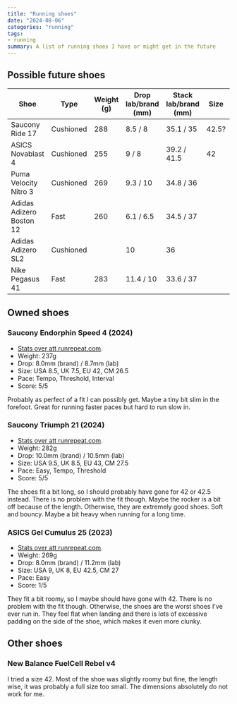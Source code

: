 ```yaml
---
title: "Running shoes"
date: "2024-08-06"
categories: "running"
tags:
- running
summary: A list of running shoes I have or might get in the future
---
```


## Possible future shoes

| Shoe                     | Type      | Weight (g) | Drop lab/brand (mm) | Stack lab/brand (mm) | Size  | Price (SEK) |
|--------------------------|-----------|------------|---------------------|----------------------|-------|-------------|
| Saucony Ride 17          | Cushioned | 288        | 8.5 / 8             | 35.1 / 35            | 42.5? | 1849        |
| ASICS Novablast 4        | Cushioned | 255        | 9 / 8               | 39.2 / 41.5          | 42    | 1699        |
| Puma Velocity Nitro 3    | Cushioned | 269        | 9.3 / 10            | 34.8 / 36            |       | 1499        |
| Adidas Adizero Boston 12 | Fast      | 260        | 6.1 / 6.5           | 34.5 / 37            |       | 1749        |
| Adidas Adizero SL2       | Cushioned |            | 10                  | 36                   |       | 1449        |
| Nike Pegasus 41          | Fast      | 283        | 11.4 / 10           | 33.6 / 37            |       | 1599        |

## Owned shoes

### Saucony Endorphin Speed 4 (2024)

- [Stats over att runrepeat.com](https://runrepeat.com/saucony-endorphin-speed-4).
- Weight: 237g
- Drop: 8.0mm (brand) / 8.7mm (lab)
- Size: USA 8.5, UK 7.5, EU 42, CM 26.5
- Pace: Tempo, Threshold, Interval
- Score: 5/5

Probably as perfect of a fit I can possibly get. Maybe a tiny bit slim in the forefoot.
Great for running faster paces but hard to run slow in.

### Saucony Triumph 21 (2024)

- [Stats over att runrepeat.com](https://runrepeat.com/saucony-triumph-21).
- Weight: 282g
- Drop: 10.0mm (brand) / 10.5mm (lab)
- Size: USA 9.5, UK 8.5, EU 43, CM 27.5
- Pace: Easy, Tempo, Threshold
- Score: 5/5

The shoes fit a bit long, so I should probably have gone for 42 or 42.5 instead. There
is no problem with the fit though. Maybe the rocker is a bit off because of the
length. Otherwise, they are extremely good shoes. Soft and bouncy. Maybe a bit
heavy when running for a long time.

### ASICS Gel Cumulus 25 (2023)

- [Stats over att runrepeat.com](https://runrepeat.com/asics-gel-cumulus-25).
- Weight: 269g
- Drop: 8.0mm (brand) / 11.2mm (lab)
- Size: USA 9, UK 8, EU 42.5, CM 27
- Pace: Easy
- Score: 1/5

They fit a bit roomy, so I maybe should have gone with 42. There is no problem
with the fit though. Otherwise, the shoes are the worst shoes I've ever run in.
They feel flat when landing and there is lots of excessive padding on the side
of the shoe, which makes it even more clunky.

## Other shoes

### New Balance FuelCell Rebel v4

I tried a size 42. Most of the shoe was slightly roomy but fine, the length
wise, it was probably a full size too small. The dimensions absolutely do not work
for me.
